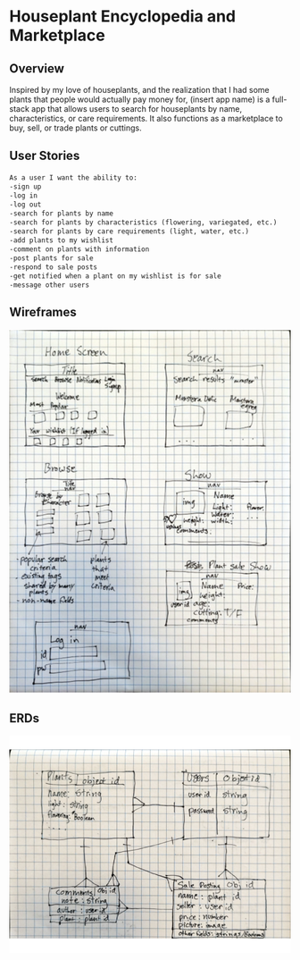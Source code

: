 # Houseplant Encyclopedia and Marketplace

## Overview
Inspired by my love of houseplants, and the realization that I had some plants that people would actually pay money for, (insert app name) is a full-stack app that allows users to search for houseplants by name, characteristics, or care requirements. It also functions as a marketplace to buy, sell, or trade plants or cuttings.

## User Stories
```
As a user I want the ability to:
-sign up
-log in
-log out
-search for plants by name
-search for plants by characteristics (flowering, variegated, etc.)
-search for plants by care requirements (light, water, etc.)
-add plants to my wishlist
-comment on plants with information
-post plants for sale
-respond to sale posts
-get notified when a plant on my wishlist is for sale
-message other users
```

## Wireframes

![Project wireframes](img/Project_2_Wireframe.png)

## ERDs

![Project ERDS](img/Plant-Site-ERD.png)